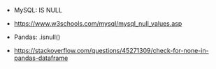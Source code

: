 - MySQL: IS NULL
- https://www.w3schools.com/mysql/mysql_null_values.asp

- Pandas: .isnull()
- https://stackoverflow.com/questions/45271309/check-for-none-in-pandas-dataframe
